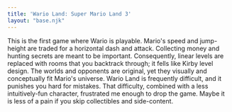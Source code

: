 ```yaml
---
title: 'Wario Land: Super Mario Land 3'
layout: "base.njk"
---
```


This is the first game where Wario is playable. Mario's speed and jump-height are traded for a horizontal dash and attack. Collecting money and hunting secrets are meant to be important. Consequently, linear levels are replaced with rooms that you backtrack through; it fells like Kirby level design. The worlds and opponents are original, yet they visually and conceptually fit Mario's universe.
Wario Land is frequently difficult, and it punishes you hard for mistakes. That difficulty, combined with a less intuitively-fun character, frustrated me enough to drop the game. Maybe it is less of a pain if you skip collectibles and side-content.